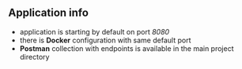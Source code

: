 ## Application info

* application is starting by default on port *8080*
* there is **Docker** configuration with same default port
* **Postman** collection with endpoints is available in the main project directory